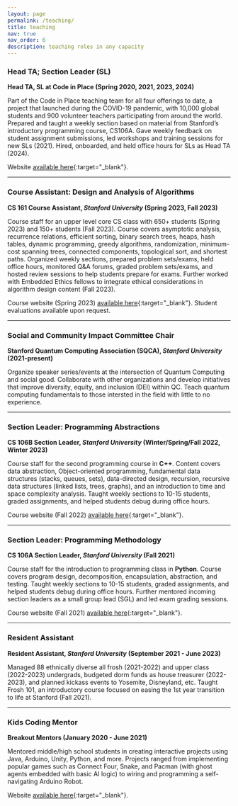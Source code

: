 ```yaml
---
layout: page
permalink: /teaching/
title: teaching
nav: true
nav_order: 6
description: teaching roles in any capacity
---
```


### **Head TA; Section Leader (SL)**

**Head TA, SL at Code in Place (Spring 2020, 2021, 2023, 2024)**

Part of the Code in Place teaching team for all four offerings to date, a project that launched during the COVID-19 pandemic, with 10,000 global students and 900 volunteer teachers participating from around the world. Prepared and taught a weekly section based on material from Stanford’s introductory programming course, CS106A. Gave weekly feedback on student assignment submissions, led workshops and training sessions for new SLs (2021). Hired, onboarded, and held office hours for SLs as Head TA (2024).

Website [available here](https://codeinplace.stanford.edu/){:target="_blank"}.

---

### **Course Assistant: Design and Analysis of Algorithms**

**CS 161 Course Assistant, *Stanford University* (Spring 2023, Fall 2023)**

Course staff for an upper level core CS class with 650+ students (Spring 2023) and 150+ students (Fall 2023). Course covers asymptotic analysis, recurrence relations, efficient sorting, binary search trees, heaps, hash tables, dynamic programming, greedy algorithms, randomization, minimum-cost spanning trees, connected components, topological sort, and shortest paths. Organized weekly sections, prepared problem sets/exams, held office hours, monitored Q&A forums, graded problem sets/exams, and hosted review sessions to help students prepare for exams. Further worked with Embedded Ethics fellows to integrate ethical considerations in algorithm design content (Fall 2023).

Course website (Spring 2023) [available here](https://web.stanford.edu/class/archive/cs/cs161/cs161.1236/index.html){:target="_blank"}. Student evaluations available upon request.

---

### **Social and Community Impact Committee Chair**

**Stanford Quantum Computing Association (SQCA), *Stanford University* (2021-present)**

Organize speaker series/events at the intersection of Quantum Computing and social good. Collaborate with other organizations and develop initiatives that improve diversity, equity, and inclusion (DEI) within QC. Teach quantum computing fundamentals to those intersted in the field with little to no experience.

---

### **Section Leader: Programming Abstractions**

**CS 106B Section Leader, *Stanford University* (Winter/Spring/Fall 2022, Winter 2023)**

Course staff for the second programming course in **C++**. Content covers data abstraction, Object-oriented programming, fundamental data structures (stacks, queues, sets), data-directed design, recursion, recursive data structures (linked lists, trees, graphs), and an introduction to time and space complexity analysis. Taught weekly sections to 10-15 students, graded assignments, and helped students debug during office hours.

Course website (Fall 2022) [available here](https://web.stanford.edu/class/archive/cs/cs106b/cs106b.1232/){:target="_blank"}.

---

### **Section Leader: Programming Methodology**

**CS 106A Section Leader, *Stanford University* (Fall 2021)**

Course staff for the introduction to programming class in **Python**. Course covers program design, decomposition, encapsulation, abstraction, and testing. Taught weekly sections to 10-15 students, graded assignments, and helped students debug during office hours. Further mentored incoming section leaders as a small group lead (SGL) and led exam grading sessions.

Course website (Fall 2021) [available here](https://web.stanford.edu/class/archive/cs/cs106a/cs106a.1222/){:target="_blank"}.

---

### **Resident Assistant**

**Resident Assistant, *Stanford University* (September 2021 - June 2023)**

Managed 88 ethnically diverse all frosh (2021-2022) and upper class (2022-2023) undergrads, budgeted dorm funds as house treasurer (2022-2023), and planned kickass events to Yosemite, Disneyland, etc. Taught Frosh 101, an introductory course focused on easing the 1st year transition to life at Stanford (Fall 2021).

---

### **Kids Coding Mentor**

**Breakout Mentors (January 2020 - June 2021)**

Mentored middle/high school students in creating interactive projects using Java, Arduino, Unity, Python, and more. Projects ranged from implementing popular games such as Connect Four, Snake, and Pacman (with ghost agents embedded with basic AI logic) to wiring and programming a self-navigating Arduino Robot.

Website [available here](https://breakoutmentors.com/){:target="_blank"}.
